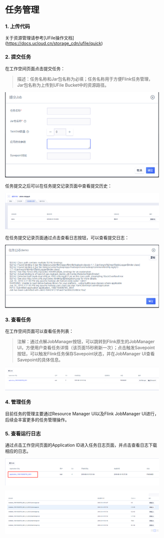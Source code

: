

# 任务管理

### 1\. 上传代码

关于资源管理请参考\[UFile操作文档\](<https://docs.ucloud.cn/storage_cdn/ufile/quick>)

### 2\. 提交任务

在工作空间页面点击提交任务：

> 描述：任务名称和Jar包名称为必填；任务名称用于方便Flink任务管理，Jar包名称为上传到UFile Bucket中的资源路径。

![uflink\_app\_submit.png](/images/operate/uflink_app_submit.png)

任务提交之后可以在任务提交记录页面中查看提交历史：

![uflink\_app\_submit\_history.png](/images/operate/uflink_app_submit_history.png)

在任务提交记录页面通过点击查看日志按钮，可以查看提交日志：

![uflink\_app\_submit\_log.png](/images/operate/uflink_app_submit_log.png)

### 3\. 查看任务

在工作空间页面可以查看任务列表：

> 注解：通过点解JobManager按钮，可以跳转到Flink原生的JobManager
> UI，方便用户查看任务详情（该页面15秒刷新一次）；点击触发Savepoint按钮，可以触发Flink任务保存Savepoint状态，并在JobManager
> UI查看Savepoint的具体信息。

![uflink\_app\_list.png](/images/operate/uflink_app_list.png)

### 4\. 管理任务

目前任务的管理主要通过Resource Manager UI以及Flink JobManager UI进行，后续会丰富更多的任务管理操作。

### 5\. 查看运行日志

通过点击工作空间页面的Application ID进入任务日志页面，并点击查看日志下载相应的日志。

![uflink\_app\_log\_entry.png](/images/operate/uflink_app_log_entry.png)

![uflink\_app\_log.png](/images/operate/uflink_app_log.png)

